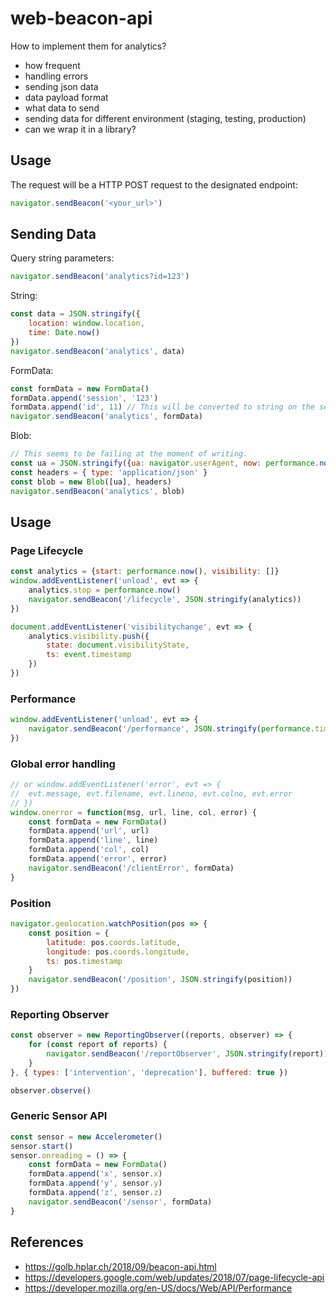 # web-beacon-api

How to implement them for analytics?

- how frequent
- handling errors
- sending json data
- data payload format
- what data to send
- sending data for different environment (staging, testing, production)
- can we wrap it in a library?

## Usage

The request will be a HTTP POST request to the designated endpoint:

```js
navigator.sendBeacon('<your_url>')
```
## Sending Data

Query string parameters:
```js
navigator.sendBeacon('analytics?id=123')
```

String:
```js
const data = JSON.stringify({
	location: window.location,
	time: Date.now()
})
navigator.sendBeacon('analytics', data)
```

FormData:
```js
const formData = new FormData()
formData.append('session', '123')
formData.append('id', 11) // This will be converted to string on the server side.
navigator.sendBeacon('analytics', formData)
```

Blob:
```js
// This seems to be failing at the moment of writing.
const ua = JSON.stringify({ua: navigator.userAgent, now: performance.now()})
const headers = { type: 'application/json' }
const blob = new Blob([ua], headers)
navigator.sendBeacon('analytics', blob)
```

## Usage

### Page Lifecycle

```js
const analytics = {start: performance.now(), visibility: []}
window.addEventListener('unload', evt => {
	analytics.stop = performance.now()
	navigator.sendBeacon('/lifecycle', JSON.stringify(analytics))
})

document.addEventListener('visibilitychange', evt => {
	analytics.visibility.push({ 
		state: document.visibilityState,
		ts: event.timestamp
	})
}) 
```

### Performance

```js
window.addEventListener('unload', evt => {
	navigator.sendBeacon('/performance', JSON.stringify(performance.timing))
})
```


### Global error handling

```js
// or window.addEventListener('error', evt => {
//  evt.message, evt.filename, evt.lineno, evt.colno, evt.error
// })
window.onerror = function(msg, url, line, col, error) {
	const formData = new FormData()
	formData.append('url', url)
	formData.append('line', line)
	formData.append('col', col)
	formData.append('error', error)
	navigator.sendBeacon('/clientError', formData)
}
```

### Position

```js
navigator.geolocation.watchPosition(pos => {
	const position = {
		latitude: pos.coords.latitude,
		longitude: pos.coords.longitude,
		ts: pos.timestamp
	}
	navigator.sendBeacon('/position', JSON.stringify(position))
})
```

### Reporting Observer

```js
const observer = new ReportingObserver((reports, observer) => {
	for (const report of reports) {
		navigator.sendBeacon('/reportObserver', JSON.stringify(report))
	}
}, { types: ['intervention', 'deprecation'], buffered: true })

observer.observe()
```


### Generic Sensor API
```js
const sensor = new Accelerometer()
sensor.start()
sensor.onreading = () => {
	const formData = new FormData()
	formData.append('x', sensor.x)
	formData.append('y', sensor.y)
	formData.append('z', sensor.z)
	navigator.sendBeacon('/sensor', formData)
}
```


## References

- https://golb.hplar.ch/2018/09/beacon-api.html
- https://developers.google.com/web/updates/2018/07/page-lifecycle-api
- https://developer.mozilla.org/en-US/docs/Web/API/Performance
